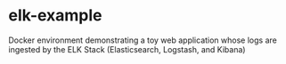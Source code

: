 # elk-example
Docker environment demonstrating a toy web application whose logs are ingested by the ELK Stack (Elasticsearch, Logstash, and Kibana)
